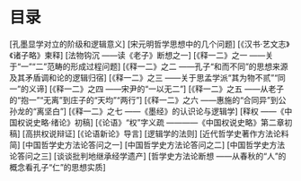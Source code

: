 # 目录

[孔墨显学对立的阶级和逻辑意义]
[宋元明哲学思想中的几个问题]
[《汉书·艺文志》《诸子略》柬释]
[法物钩沉 ——读《老子》断想之一]
[《释一二》之一 ——关于“一”“二”范畴的形成过程问题]
[《释一二》之二 ——孔子“和而不同”的思想来源及其矛盾调和论的逻辑归宿]
[《释一二》之三 ——关于思孟学派“其为物不贰”“同一”的义谛]
[《释一二》之四 ——宋尹的“一以无二”]
[《释一二》之五 ——从老子的“抱一”“无离”到庄子的“天均”“两行”]
[《释一二》之六 ——惠施的“合同异”到公孙龙的“离坚白”]
[《释一二》之七 ——《墨经》的认识论与逻辑学]
[释权 ——《中国权说史略·绪论》初稿]
[《论语》“权”字义疏 ————《中国权说史略》第二章初稿]
[高拱权说辩证]
[《论语新论》导言]
[逻辑学的法则]
[近代哲学史著作方法论料简]
[中国哲学史方法论答问之一]
[中国哲学史方法论答问之二]
[中国哲学史方法论答问之三]
[谈谈批判地继承经学遗产]
[哲学史方法论断想 ——从春秋的“人”的概念看孔子“仁”的思想实质]